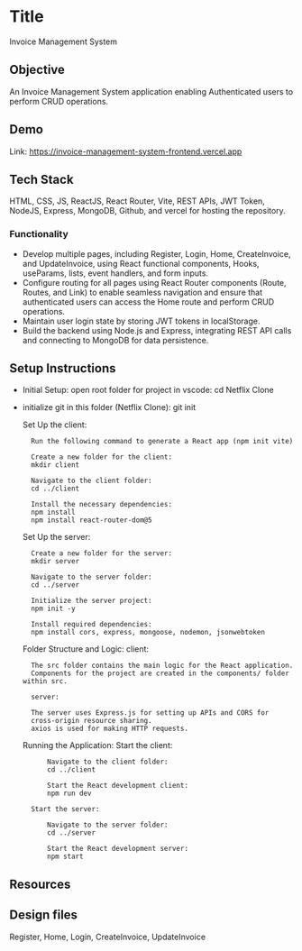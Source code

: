 # Title
Invoice Management System

## Objective
An Invoice Management System application enabling Authenticated users to perform CRUD operations.

## Demo

Link: https://invoice-management-system-frontend.vercel.app

## Tech Stack
HTML, CSS, JS, ReactJS, React Router, Vite, REST APIs, JWT Token, NodeJS, Express, MongoDB, Github, and vercel for hosting the repository.

### Functionality
* Develop multiple pages, including Register, Login, Home, CreateInvoice, and UpdateInvoice, using React functional components, Hooks, useParams, lists, event handlers, and form inputs.
* Configure routing for all pages using React Router components (Route, Routes, and Link) to enable seamless navigation and ensure that authenticated users can access the Home route and perform CRUD operations.
* Maintain user login state by storing JWT tokens in localStorage.
* Build the backend using Node.js and Express, integrating REST API calls and connecting to MongoDB for data persistence.
  
## Setup Instructions
* Initial Setup: open root folder for project in vscode: cd Netflix Clone
* initialize git in this folder (Netflix Clone): git init

    Set Up the client:

        Run the following command to generate a React app (npm init vite)

        Create a new folder for the client:
        mkdir client

        Navigate to the client folder:
        cd ../client

        Install the necessary dependencies:
        npm install
        npm install react-router-dom@5 

    Set Up the server:
    
        Create a new folder for the server:
        mkdir server

        Navigate to the server folder:
        cd ../server

        Initialize the server project:
        npm init -y

        Install required dependencies:
        npm install cors, express, mongoose, nodemon, jsonwebtoken

    Folder Structure and Logic: 
        client:

        The src folder contains the main logic for the React application.
        Components for the project are created in the components/ folder within src.

        server:

        The server uses Express.js for setting up APIs and CORS for
        cross-origin resource sharing.
        axios is used for making HTTP requests.
    
    
    Running the Application:
        Start the client:

            Navigate to the client folder:
            cd ../client
    
            Start the React development client:
            npm run dev

        Start the server:

            Navigate to the server folder:
            cd ../server
    
            Start the React development server:
            npm start

## Resources
## Design files
Register, Home, Login, CreateInvoice, UpdateInvoice


    